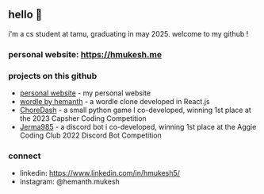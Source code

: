 ## hello 👋
i'm a cs student at tamu, graduating in may 2025. welcome to my github !

### personal website: https://hmukesh.me

### projects on this github
- [personal website](https://github.com/hmukesh5/hmukesh5.github.io) - my personal website
- [wordle by hemanth](https://github.com/hmukesh5/wordle-clone) - a wordle clone developed in React.js
- [ChoreDash](https://github.com/prknezek/ChoreDash) - a small python game I co-developed, winning 1st place at the 2023 Capsher Coding Competition
- [Jerma985](https://github.com/prknezek/Jerma985Bot) - a discord bot i co-developed, winning 1st place at the Aggie Coding Club 2022 Discord Bot Competition

### connect  
- linkedin: https://www.linkedin.com/in/hmukesh5/
- instagram: @hemanth.mukesh
